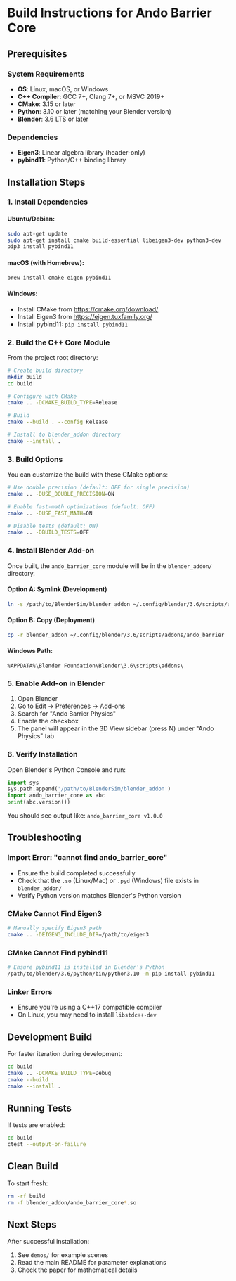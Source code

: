 # Build Instructions for Ando Barrier Core

## Prerequisites

### System Requirements
- **OS**: Linux, macOS, or Windows
- **C++ Compiler**: GCC 7+, Clang 7+, or MSVC 2019+
- **CMake**: 3.15 or later
- **Python**: 3.10 or later (matching your Blender version)
- **Blender**: 3.6 LTS or later

### Dependencies
- **Eigen3**: Linear algebra library (header-only)
- **pybind11**: Python/C++ binding library

## Installation Steps

### 1. Install Dependencies

#### Ubuntu/Debian:
```bash
sudo apt-get update
sudo apt-get install cmake build-essential libeigen3-dev python3-dev
pip3 install pybind11
```

#### macOS (with Homebrew):
```bash
brew install cmake eigen pybind11
```

#### Windows:
- Install CMake from https://cmake.org/download/
- Install Eigen3 from https://eigen.tuxfamily.org/
- Install pybind11: `pip install pybind11`

### 2. Build the C++ Core Module

From the project root directory:

```bash
# Create build directory
mkdir build
cd build

# Configure with CMake
cmake .. -DCMAKE_BUILD_TYPE=Release

# Build
cmake --build . --config Release

# Install to blender_addon directory
cmake --install .
```

### 3. Build Options

You can customize the build with these CMake options:

```bash
# Use double precision (default: OFF for single precision)
cmake .. -DUSE_DOUBLE_PRECISION=ON

# Enable fast-math optimizations (default: OFF)
cmake .. -DUSE_FAST_MATH=ON

# Disable tests (default: ON)
cmake .. -DBUILD_TESTS=OFF
```

### 4. Install Blender Add-on

Once built, the `ando_barrier_core` module will be in the `blender_addon/` directory.

#### Option A: Symlink (Development)
```bash
ln -s /path/to/BlenderSim/blender_addon ~/.config/blender/3.6/scripts/addons/ando_barrier
```

#### Option B: Copy (Deployment)
```bash
cp -r blender_addon ~/.config/blender/3.6/scripts/addons/ando_barrier
```

#### Windows Path:
```
%APPDATA%\Blender Foundation\Blender\3.6\scripts\addons\
```

### 5. Enable Add-on in Blender

1. Open Blender
2. Go to Edit → Preferences → Add-ons
3. Search for "Ando Barrier Physics"
4. Enable the checkbox
5. The panel will appear in the 3D View sidebar (press N) under "Ando Physics" tab

### 6. Verify Installation

Open Blender's Python Console and run:

```python
import sys
sys.path.append('/path/to/BlenderSim/blender_addon')
import ando_barrier_core as abc
print(abc.version())
```

You should see output like: `ando_barrier_core v1.0.0`

## Troubleshooting

### Import Error: "cannot find ando_barrier_core"
- Ensure the build completed successfully
- Check that the `.so` (Linux/Mac) or `.pyd` (Windows) file exists in `blender_addon/`
- Verify Python version matches Blender's Python version

### CMake Cannot Find Eigen3
```bash
# Manually specify Eigen3 path
cmake .. -DEIGEN3_INCLUDE_DIR=/path/to/eigen3
```

### CMake Cannot Find pybind11
```bash
# Ensure pybind11 is installed in Blender's Python
/path/to/blender/3.6/python/bin/python3.10 -m pip install pybind11
```

### Linker Errors
- Ensure you're using a C++17 compatible compiler
- On Linux, you may need to install `libstdc++-dev`

## Development Build

For faster iteration during development:

```bash
cd build
cmake .. -DCMAKE_BUILD_TYPE=Debug
cmake --build .
cmake --install .
```

## Running Tests

If tests are enabled:

```bash
cd build
ctest --output-on-failure
```

## Clean Build

To start fresh:

```bash
rm -rf build
rm -f blender_addon/ando_barrier_core*.so
```

## Next Steps

After successful installation:
1. See `demos/` for example scenes
2. Read the main README for parameter explanations
3. Check the paper for mathematical details
